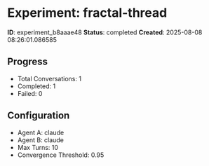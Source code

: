 # Experiment: fractal-thread

**ID**: experiment_b8aaae48
**Status**: completed
**Created**: 2025-08-08 08:26:01.086585

## Progress

- Total Conversations: 1
- Completed: 1
- Failed: 0

## Configuration

- Agent A: claude
- Agent B: claude
- Max Turns: 10
- Convergence Threshold: 0.95
